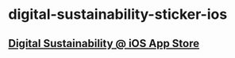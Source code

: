 # digital-sustainability-sticker-ios

## [Digital Sustainability @ iOS App Store](https://itunes.apple.com/de/app/digital-sustainability/id1444527079)
